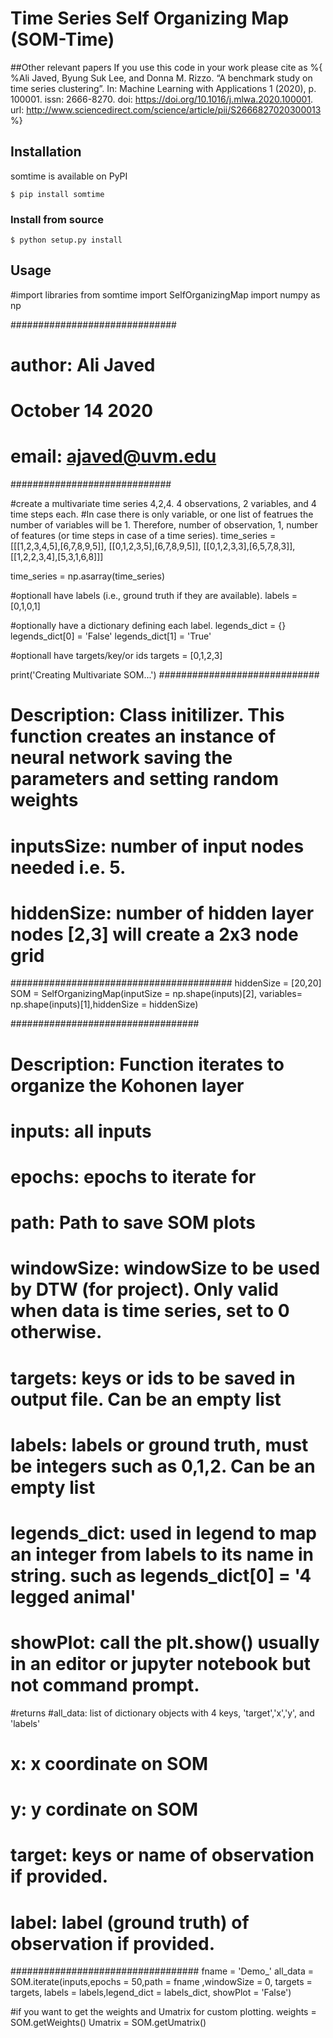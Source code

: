 # Time Series Self Organizing Map (SOM-Time)



##Other relevant papers
If you use this code in your work please cite as
%{
%Ali Javed, Byung Suk Lee, and Donna M. Rizzo. “A benchmark study on time series clustering”. In: Machine Learning with Applications 1 (2020), p. 100001. issn: 2666-8270. doi: https://doi.org/10.1016/j.mlwa.2020.100001. url: http://www.sciencedirect.com/science/article/pii/S2666827020300013
%}




## Installation

somtime is available on PyPI 

```console
$ pip install somtime
```

### Install from source


```console
$ python setup.py install
```

## Usage

#import libraries
from somtime import SelfOrganizingMap
import numpy as np


##############################
# author: Ali Javed
# October 14 2020
# email: ajaved@uvm.edu
#############################
        
        
        

#create a multivariate time series  4,2,4. 4 observations, 2 variables, and 4 time steps each.
#In case there is only  variable, or one list of featrues the number of variables will be 1. Therefore, number of observation, 1, number of features (or time steps in case of a time series).
time_series = [[[1,2,3,4,5],[6,7,8,9,5]], [[0,1,2,3,5],[6,7,8,9,5]], [[0,1,2,3,3],[6,5,7,8,3]], [[1,2,2,3,4],[5,3,1,6,8]]]

time_series = np.asarray(time_series)

#optionall have labels (i.e., ground truth if they are available).
labels = [0,1,0,1]

#optionally have a dictionary defining each label.
legends_dict = {}
legends_dict[0] = 'False'
legends_dict[1] = 'True'

#optionall have targets/key/or ids
targets = [0,1,2,3]




print('Creating Multivariate SOM...')
#############################
# Description: Class initilizer. This function creates an instance of neural network saving the parameters and setting random weights
# inputsSize: number of input nodes needed i.e. 5.
# hiddenSize: number of hidden layer nodes [2,3] will create a 2x3 node grid
########################################
hiddenSize = [20,20]
SOM = SelfOrganizingMap(inputSize = np.shape(inputs)[2], variables= np.shape(inputs)[1],hiddenSize = hiddenSize)


##################################
# Description: Function iterates to organize the Kohonen layer

# inputs: all inputs
# epochs: epochs to iterate for
# path: Path to save SOM plots

# windowSize: windowSize to be used by DTW (for project). Only valid when data is time series, set to 0 otherwise.
# targets: keys or ids to be saved in output file. Can be an empty list
# labels: labels or ground truth, must be integers such as 0,1,2. Can be an empty list
# legends_dict: used in legend to map an integer from labels to its name in string. such as legends_dict[0] = '4 legged animal'
# showPlot: call the plt.show() usually in an editor or jupyter notebook but not command prompt.
#returns
#all_data: list of dictionary objects with 4 keys, 'target','x','y', and 'labels'
# x: x coordinate on SOM
# y: y cordinate on SOM
# target: keys or name of observation if provided.
# label: label (ground truth) of observation if provided.
##################################
fname = 'Demo_'
all_data = SOM.iterate(inputs,epochs = 50,path = fname ,windowSize = 0, targets = targets, labels = labels,legend_dict = labels_dict, showPlot = 'False')

#if you want to get the weights and Umatrix for custom plotting.
weights = SOM.getWeights()
Umatrix = SOM.getUmatrix()

